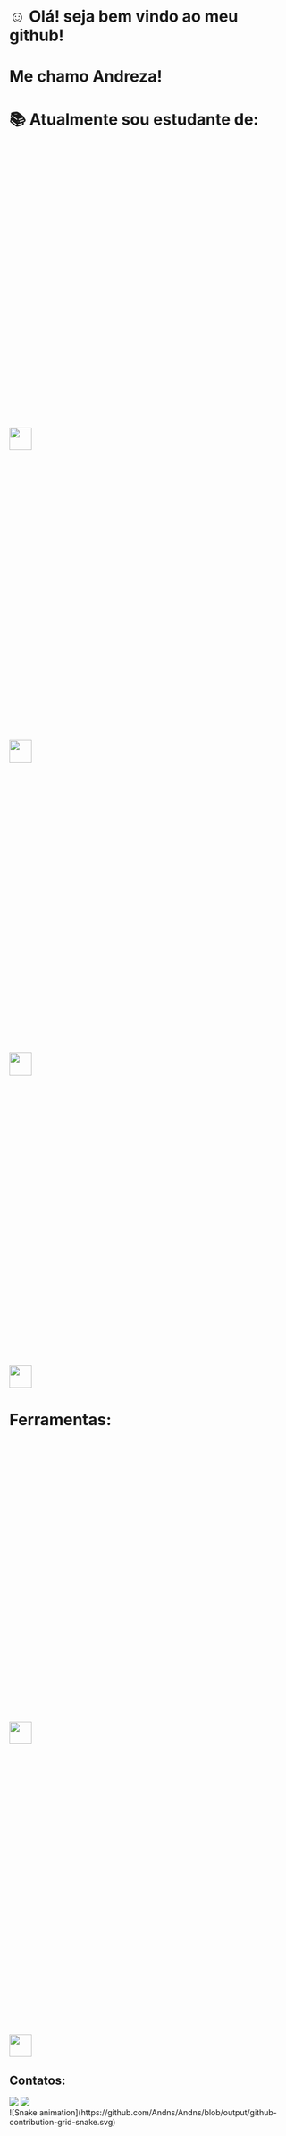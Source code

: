#  :relaxed: Olá! seja bem vindo ao meu github!
# Me chamo Andreza!
# :books: Atualmente sou estudante de:
<img loading="lazy"> <svg viewBox="0 0 128 128">             <img src="https://cdn.jsdelivr.net/gh/devicons/devicon/icons/python/python-original.svg" width="40" height="40"/>

<img loading="lazy"> <svg viewBox="0 0 128 128">
<img src="https://cdn.jsdelivr.net/gh/devicons/devicon/icons/javascript/javascript-original.svg" width="40" height="40"/>

<img loading="lazy"> <svg viewBox="0 0 128 128">
<img src="https://cdn.jsdelivr.net/gh/devicons/devicon/icons/pandas/pandas-original-wordmark.svg" width="40" height="40"/>
          
<img loading="lazy"> <svg viewBox="0 0 128 128">
    <img src="https://cdn.jsdelivr.net/gh/devicons/devicon/icons/jupyter/jupyter-plain-wordmark.svg"
          width="40" height="40"/>
# Ferramentas:    
 <img loading="lazy"> <svg viewBox="0 0 128 128"> <img src="https://cdn.jsdelivr.net/gh/devicons/devicon/icons/git/git-original.svg" width="40" height="40"/>
 
 <img loading="lazy"> <svg viewBox="0 0 128 128"> <img src="https://cdn.jsdelivr.net/gh/devicons/devicon/icons/vscode/vscode-original-wordmark.svg" width="40" height="40"/>
## Contatos:

<div>
<a href="https://www.linkedin.com/in/Andreza-Nery-linkedln-aqui" target="_blank"><img loading="lazy" src="https://img.shields.io/badge/-LinkedIn-%230077B5?style=for-the-badge&logo=linkedin&logoColor=white" target="_blank"></a>   
<a href="https://instagram.com/dedeza.2020" target="_blank"><img loading="lazy" src="https://img.shields.io/badge/-Instagram-%23E4405F?style=for-the-badge&logo=instagram&logoColor=white" target="_blank"></a>
</div>
![Snake animation](https://github.com/Andns/Andns/blob/output/github-contribution-grid-snake.svg)


